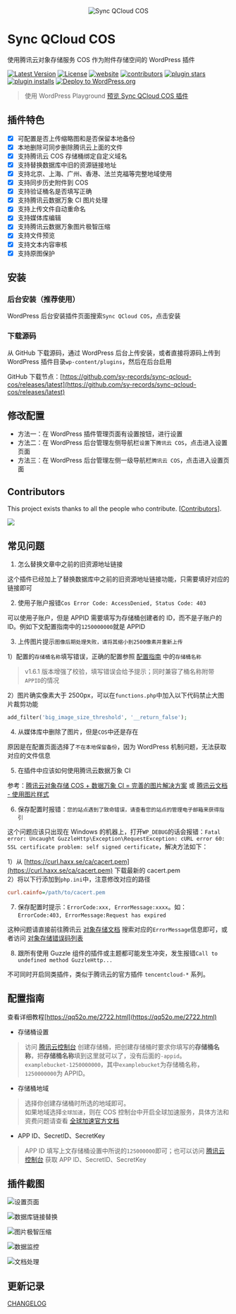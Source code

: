 <p align="center">
    <img src=".wordpress-org/wordpress-cos.png" alt="Sync QCloud COS" />
</p>

# Sync QCloud COS

使用腾讯云对象存储服务 COS 作为附件存储空间的 WordPress 插件

[![Latest Version](https://img.shields.io/github/release/sy-records/sync-qcloud-cos.svg)](https://github.com/sy-records/sync-qcloud-cos/releases)
[![License](https://img.shields.io/github/license/sy-records/sync-qcloud-cos?color=red)](LICENSE)
[![website](https://img.shields.io/badge/website-qq52o.me-blue)](https://qq52o.me)
[![contributors](https://img.shields.io/github/contributors/sy-records/sync-qcloud-cos?color=blue)](https://github.com/sy-records/sync-qcloud-cos/graphs/contributors)
[![plugin stars](https://img.shields.io/wordpress/plugin/stars/sync-qcloud-cos)](https://wordpress.org/plugins/sync-qcloud-cos/)
[![plugin installs](https://img.shields.io/wordpress/plugin/installs/sync-qcloud-cos)](https://wordpress.org/plugins/sync-qcloud-cos/)
[![Deploy to WordPress.org](https://github.com/sy-records/sync-qcloud-cos/actions/workflows/deploy.yml/badge.svg)](https://github.com/sy-records/sync-qcloud-cos/actions/workflows/deploy.yml)

> 使用 WordPress Playground [预览 Sync QCloud COS 插件](https://playground.wordpress.net/?plugin=sync-qcloud-cos&blueprint-url=https://wordpress.org/plugins/wp-json/plugins/v1/plugin/sync-qcloud-cos/blueprint.json)

## 插件特色

- [x] 可配置是否上传缩略图和是否保留本地备份
- [x] 本地删除可同步删除腾讯云上面的文件
- [x] 支持腾讯云 COS 存储桶绑定自定义域名
- [x] 支持替换数据库中旧的资源链接地址
- [x] 支持北京、上海、广州、香港、法兰克福等完整地域使用
- [x] 支持同步历史附件到 COS
- [x] 支持验证桶名是否填写正确
- [x] 支持腾讯云数据万象 CI 图片处理
- [x] 支持上传文件自动重命名
- [x] 支持媒体库编辑
- [x] 支持腾讯云数据万象图片极智压缩
- [x] 支持文件预览
- [x] 支持文本内容审核
- [x] 支持原图保护

## 安装

### 后台安装（推荐使用）

WordPress 后台安装插件页面搜索`Sync QCloud COS`，点击安装

### 下载源码

从 GitHub 下载源码，通过 WordPress 后台上传安装，或者直接将源码上传到 WordPress 插件目录`wp-content/plugins`，然后在后台启用

GitHub 下载节点：[https://github.com/sy-records/sync-qcloud-cos/releases/latest](https://github.com/sy-records/sync-qcloud-cos/releases/latest)

## 修改配置

- 方法一：在 WordPress 插件管理页面有设置按钮，进行设置
- 方法二：在 WordPress 后台管理左侧导航栏`设置`下`腾讯云 COS`，点击进入设置页面
- 方法三：在 WordPress 后台管理左侧一级导航栏`腾讯云 COS`，点击进入设置页面

## Contributors

This project exists thanks to all the people who contribute. [[Contributors](https://github.com/sy-records/sync-qcloud-cos/graphs/contributors)].

<a href="https://github.com/sy-records/sync-qcloud-cos/graphs/contributors"><img src="https://opencollective.com/cos/contributors.svg?width=890&button=false" /></a>

## 常见问题

1. 怎么替换文章中之前的旧资源地址链接

这个插件已经加上了替换数据库中之前的旧资源地址链接功能，只需要填好对应的链接即可

2. 使用子账户报错`Cos Error Code: AccessDenied, Status Code: 403`

可以使用子账户，但是 APPID 需要填写为存储桶创建者的 ID，而不是子账户的 ID。例如下文配置指南中的`1250000000`就是 APPID

3. 上传图片提示`图像后期处理失败，请将其缩小到2500像素并重新上传`

1）配置的`存储桶名称`填写错误，正确的配置参照 [配置指南](https://github.com/sy-records/sync-qcloud-cos#%E9%85%8D%E7%BD%AE%E6%8C%87%E5%8D%97) 中的`存储桶名称`

> v1.6.1 版本增强了校验，填写错误会给予提示；同时兼容了桶名称附带`APPID`的情况

2）图片确实像素大于 2500px，可以在`functions.php`中加入以下代码禁止大图片裁剪功能

```php
add_filter('big_image_size_threshold', '__return_false');
```

4. 从媒体库中删除了图片，但是`COS`中还是存在

原因是在配置页面选择了`不在本地保留备份`，因为 WordPress 机制问题，无法获取对应的文件信息

5. 在插件中应该如何使用腾讯云数据万象 CI

参考：[腾讯云对象存储 COS + 数据万象 CI = 完善的图片解决方案](https://cloud.tencent.com/developer/article/1606153) 或 [腾讯云文档 - 使用图片样式](https://cloud.tencent.com/document/product/436/42214#.E4.BD.BF.E7.94.A8.E5.9B.BE.E7.89.87.E6.A0.B7.E5.BC.8F)

6. 保存配置时报错：`您的站点遇到了致命错误，请查看您的站点的管理电子邮箱来获得指引`

这个问题应该只出现在 Windows 的机器上，打开`WP_DEBUG`的话会报错：`Fatal error: Uncaught GuzzleHttp\Exception\RequestException: cURL error 60: SSL certificate problem: self signed certificate`，解决方法如下：

1）从 [https://curl.haxx.se/ca/cacert.pem](https://curl.haxx.se/ca/cacert.pem) 下载最新的 cacert.pem  
2）将以下行添加到`php.ini`中，注意修改对应的路径

```ini
curl.cainfo=/path/to/cacert.pem
```

7. 保存配置时提示：`ErrorCode:xxx, ErrorMessage:xxxx`。如：`ErrorCode:403, ErrorMessage:Request has expired`

这种问题请直接前往腾讯云 [对象存储文档](https://cloud.tencent.com/document/product/436) 搜索对应的`ErrorMessage`信息即可，或者访问 [对象存储错误码列表](https://cloud.tencent.com/document/product/436/7730#.E9.94.99.E8.AF.AF.E7.A0.81.E5.88.97.E8.A1.A8)

8. 跟所有使用 Guzzle 组件的插件或主题都可能发生冲突，发生报错`Call to undefined method GuzzleHttp...`

不可同时开启同类插件，类似于腾讯云的官方插件 `tencentcloud-*` 系列。

## 配置指南

查看详细教程[https://qq52o.me/2722.html](https://qq52o.me/2722.html)

- 存储桶设置

> 访问 [腾讯云控制台](https://console.cloud.tencent.com/cos5/bucket) 创建存储桶，把创建存储桶时要求你填写的**存储桶名称**，把**存储桶名称**填到这里就可以了，没有后面的`-appid`。  
> `examplebucket-1250000000`，其中`examplebucket`为存储桶名称，`1250000000`为 APPID。

- 存储桶地域

> 选择你创建存储桶时所选的地域即可。  
> 如果地域选择`全球加速`，则在 COS 控制台中开启全球加速服务，具体方法和资费问题请查看 [全球加速官方文档](https://cloud.tencent.com/document/product/436/38866)

- APP ID、SecretID、SecretKey

> APP ID 填写上文存储桶设置中所说的`125000000`即可；也可以访问 [腾讯云控制台](https://console.cloud.tencent.com/cos5/key) 获取 APP ID、SecretID、SecretKey

## 插件截图

![设置页面](.wordpress-org/screenshot-1.png)

![数据库链接替换](.wordpress-org/screenshot-2.png)

![图片极智压缩](.wordpress-org/screenshot-3.png)

![数据监控](.wordpress-org/screenshot-4.png)

![文档处理](.wordpress-org/screenshot-5.png)

## 更新记录

[CHANGELOG](https://github.com/sy-records/sync-qcloud-cos/blob/master/CHANGELOG.md)
